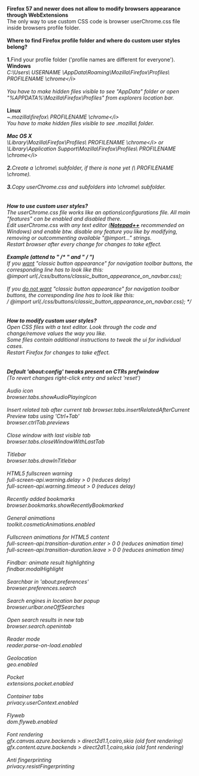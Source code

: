 <b>Firefox 57 and newer does not allow to modify browsers appearance through WebExtensions</b></br>
The only way to use custom CSS code is browser userChrome.css file inside browsers profile folder.
</br>
</br>
<b>Where to find Firefox profile folder and where do custom user styles belong?</b></br>
</br>
<b>1.</b>Find your profile folder ('profile names are different for everyone').
</br>
<b>Windows</b></br>
<i>C:\Users\ USERNAME \AppData\Roaming\Mozilla\Firefox\Profiles\ PROFILENAME \chrome\</i></br>
</br>
You have to make hidden files visible to see "AppData" folder or open "%APPDATA%\Mozilla\Firefox\Profiles\" from explorers location bar.</i></br>
</br>
<b>Linux</b></br>
<i>~\.mozilla\firefox\ PROFILENAME \chrome\</i></br>
You have to make hidden files visible to see \.mozilla\ folder.</br>
</br>
<b>Mac OS X</b></br>
<i>\Library\Mozilla\Firefox\Profiles\ PROFILENAME \chrome\</i> or</br>
<i>\Library\Application Support\Mozilla\Firefox\Profiles\ PROFILENAME \chrome\</i></br>
</br>
<b>2.</b>Create a \chrome\ subfolder, if there is none yet (\ PROFILENAME \chrome\).</br>
</br>
<b>3.</b>Copy userChrome.css and subfolders into \chrome\ subfolder.</br>
</br>
</br>
<b>How to use custom user styles?</b></br>
The <i>userChrome.css</i> file works like an options\configurations file. All main "features" can be enabled and disabled there.</br>
Edit <i>userChrome.css</i> with any text editor (<b><a href=https://notepad-plus-plus.org/download/>Notepad++</a></b> recommended on Windows) and enable btw. disable any feature you like by modifying, removing or outcommenting available "@import..." strings.</br>
Restart browser after every change for changes to take effect.</br>
</br>
<b>Example (attend to " /* " and " */ ")</b></br>
If you <u>want</u> "classic button appearance" for navigation toolbar buttons, the corresponding line has to look like this:</br>
<i>@import url(./css/buttons/classic_button_appearance_on_navbar.css);</i></br>
</br>
If you <u>do not want</u> "classic button appearance" for navigation toolbar buttons, the corresponding line has to look like this:</br>
<i>/* @import url(./css/buttons/classic_button_appearance_on_navbar.css); */</i></br>
</br>
</br>
<b>How to modify custom user styles?</b></br>
Open CSS files with a text editor. Look through the code and change/remove values the way you like.</br>
Some files contain additional instructions to tweak the ui for individual cases.</br>
Restart Firefox for changes to take effect.</br>
</br>
</br>
<b>Default 'about:config' tweaks present on CTRs prefwindow</b></br>
(To revert changes right-click entry and select 'reset')</br>
</br>
Audio icon</br>
<i>browser.tabs.showAudioPlayingIcon</i></br>
</br>
Insert related tab after current tab
<i>browser.tabs.insertRelatedAfterCurrent</i>
</br>
Preview tabs using 'Ctrl+Tab'</br>
<i>browser.ctrlTab.previews</i></br>
</br>
Close window with last visible tab</br>
<i>browser.tabs.closeWindowWithLastTab</i></br>
</br>
Titlebar</br>
<i>browser.tabs.drawInTitlebar</i></br>
</br>
HTML5 fullscreen warning</br>
<i>full-screen-api.warning.delay</i> > 0 (reduces delay)</br>
<i>full-screen-api.warning.timeout</i> > 0 (reduces delay)</br>
</br>
Recently added bookmarks</br>
<i>browser.bookmarks.showRecentlyBookmarked</i></br>
</br>
General animations</br>
<i>toolkit.cosmeticAnimations.enabled</i></br>
</br>
Fullscreen animations for HTML5 content</br>
<i>full-screen-api.transition-duration.enter</i> > 0 0 (reduces animation time)</br>
<i>full-screen-api.transition-duration.leave</i> > 0 0 (reduces animation time)</br>
</br>
Findbar: animate result highlighting</br>
<i>findbar.modalHighlight</i></br>
</br>
Searchbar in 'about:preferences'</br>
<i>browser.preferences.search</i></br>
</br>
Search engines in location bar popup</br>
<i>browser.urlbar.oneOffSearches</i></br>
</br>
Open search results in new tab</br>
<i>browser.search.openintab</i></br>
</br>
Reader mode</br>
<i>reader.parse-on-load.enabled</i></br>
</br>
Geolocation</br>
<i>geo.enabled</i></br>
</br>
Pocket</br>
<i>extensions.pocket.enabled</i></br>
</br>
Container tabs</br>
<i>privacy.userContext.enabled</i></br>
</br>
Flyweb</br>
<i>dom.flyweb.enabled</i></br>
</br>
Font rendering</br>
<i>gfx.canvas.azure.backends</i> > direct2d1.1,cairo,skia (old font rendering)</br>
<i>gfx.content.azure.backends</i> > direct2d1.1,cairo,skia (old font rendering)</br>
</br>
Anti fingerprinting</br>
<i>privacy.resistFingerprinting</i></br>



